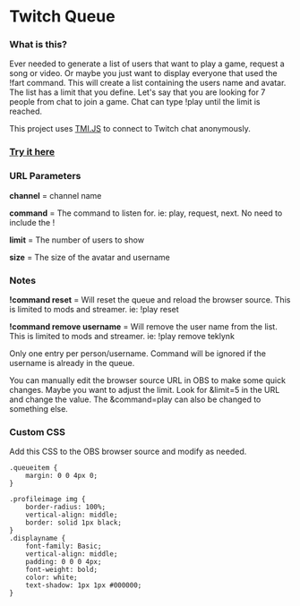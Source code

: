 # Twitch Queue

### What is this?

Ever needed to generate a list of users that want to play a game, request a song or video. Or maybe you just want to
display everyone that used the !fart command. This will create a list containing the users name and avatar. The list has
a limit that you define. Let's say that you are looking for 7 people from chat to join a game. Chat can type !play until
the limit is reached.

This project uses [TMI.JS](https://tmijs.com/) to connect to Twitch chat anonymously.

### [Try it here](https://twitch-queue.pages.dev/)

### URL Parameters

**channel** = channel name

**command** = The command to listen for. ie: play, request, next. No need to include the !

**limit** = The number of users to show

**size** = The size of the avatar and username

### Notes

**!command reset** = Will reset the queue and reload the browser source. This is limited to mods and streamer. ie: !play
reset

**!command remove username** = Will remove the user name from the list. This is limited to mods and streamer. ie: !play
remove teklynk

Only one entry per person/username. Command will be ignored if the username is already in the queue.

You can manually edit the browser source URL in OBS to make some quick changes. Maybe you want to adjust the limit. Look
for &limit=5 in the URL and change the value. The &command=play can also be changed to something else.

### Custom CSS

Add this CSS to the OBS browser source and modify as needed.

```
.queueitem {
    margin: 0 0 4px 0;
}

.profileimage img {
    border-radius: 100%;
    vertical-align: middle;
    border: solid 1px black;
}
.displayname {
    font-family: Basic;
    vertical-align: middle;
    padding: 0 0 0 4px;
    font-weight: bold;
    color: white;
    text-shadow: 1px 1px #000000;
}
```